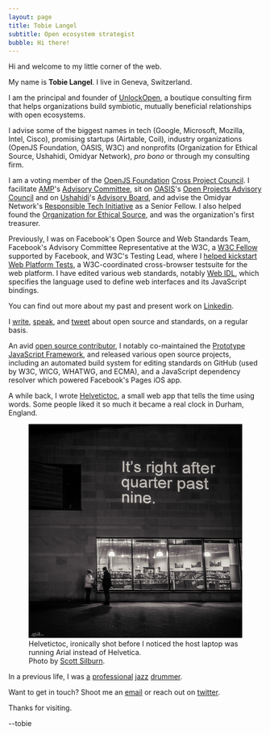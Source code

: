 ```yaml
---
layout: page
title: Tobie Langel
subtitle: Open ecosystem strategist
bubble: Hi there!
---
```


Hi and welcome to my little corner of the web.

My name is **Tobie Langel**. I live in Geneva, Switzerland.

I am the principal and founder of [UnlockOpen](https://unlockopen.com),
a boutique consulting firm
that helps organizations build symbiotic,
mutually beneficial relationships
with open ecosystems.

I advise some of the biggest names in tech (Google, Microsoft, Mozilla, Intel, Cisco), promising startups (Airtable, Coil), industry organizations (OpenJS Foundation, OASIS, W3C) and nonprofits (Organization for Ethical Source, Ushahidi, Omidyar Network), _pro bono_ or through my consulting firm.

I am a voting member of the [OpenJS Foundation](https://openjsf.org/)
[Cross Project Council](https://openjsf.org/about/governance/).
I facilitate [AMP](https://www.ampproject.org/)'s [Advisory Committee](https://github.com/ampproject/meta-ac),
sit on [OASIS](https://www.oasis-open.org)'s [Open Projects Advisory Council](https://www.oasis-open.org/open-projects-advisory-council/) and
on [Ushahidi]()'s [Advisory Board](https://www.ushahidi.com/about/team/), and
advise the Omidyar Network's [Responsible Tech Initiative](https://omidyar.com/responsible-technology-2/) as a Senior Fellow. I also helped found the [Organization for Ethical Source](https://ethicalsource.dev), and was the organization's first treasurer.

Previously, I was on Facebook's Open Source and Web Standards Team,
Facebook's Advisory Committee Representative at the W3C,
a [W3C Fellow](https://www.w3.org/Consortium/Recruitment/Fellows) supported by Facebook,
and W3C's Testing Lead,
where I [helped kickstart Web Platform Tests](https://www.w3.org/blog/2013/02/testing-the-open-web-platform/),
a W3C-coordinated cross-browser testsuite for the web platform.
I have edited various web standards,
notably [Web IDL](http://heycam.github.io/webidl/),
which specifies the language used to define web interfaces 
and its JavaScript bindings.

You can find out more about my past and present work on [Linkedin](https://ch.linkedin.com/in/tobielangel).

I [write](https://medium.com/@tobie),
[speak](https://speaking.unlockopen.com/), and
[tweet](https://twitter.com/tobie) about open source and standards, on a regular basis.

An avid [open source contributor](https://github.com/tobie),
I notably co-maintained the [Prototype JavaScript Framework](https://en.wikipedia.org/wiki/Prototype_JavaScript_Framework),
and released various open source projects,
including an automated build system for editing standards on GitHub (used by W3C, WICG, WHATWG, and ECMA),
and a JavaScript dependency resolver which powered Facebook's Pages iOS app.

A while back, I wrote [Helvetictoc](http://www.helvetictoc.com),
a small web app that tells the time using words.
Some people liked it so much it became a real clock in Durham, England.

<figure>
    <img alt="Helvetictoc displayed in Durham, England at night." src="/images/helvetictoc.jpg" />
    <figcaption>
    Helvetictoc, ironically shot before
    I noticed the host laptop was running Arial instead of Helvetica.<br>
    Photo by <a href="http://internalreflections.co.uk/">Scott Silburn</a>.
    </figcaption>
</figure>

In a previous life, I was
[a](https://itunes.apple.com/album/estrella-del-norte/id253428236)
[professional](https://itunes.apple.com/album/undividualism/id467494413)
[jazz](https://itunes.apple.com/album/world-jazz-sound-la-longue/id555064703)
[drummer](https://itunes.apple.com/album/why/id444915377).

Want to get in touch? Shoot me an [email](mailto:tobie@unlockopen.com) or reach out on [twitter](https://twitter.com/tobie).

Thanks for visiting.

\--tobie
